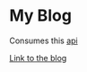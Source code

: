 # My Blog

Consumes this [api](https://github.com/LuisTessaro/gadablog-rest-api)

[Link to the blog](https://gadablog.herokuapp.com/)